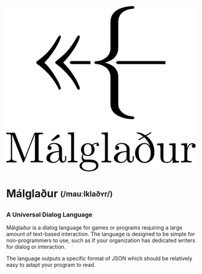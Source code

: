 <picture>
  <source media="(prefers-color-scheme: dark)" srcset="https://github.com/Autoencoderg/Malgladur/blob/master/logowhitefull.png">
  <source media="(prefers-color-scheme: light)" srcset="https://github.com/Autoencoderg/Malgladur/blob/master/logoblackfull.png">
  <img alt="Malgladur logo" src="https://github.com/Autoencoderg/Malgladur/blob/master/logoblackfull.png">
</picture>

<!----------------------------------------------------------------------------->
# Málglaður <sub><sup>(/mauːlklaðʏr/)</sup></sub>
### A Universal Dialog Language
Málglaður is a dialog language for games or programs requiring a large amount
of text-based interaction. The language is designed to be simple for
non-programmers to use, such as if your organization has dedicated writers for
dialog or interaction.

The language outputs a specific format of JSON which should be relatively easy
to adapt your program to read.
